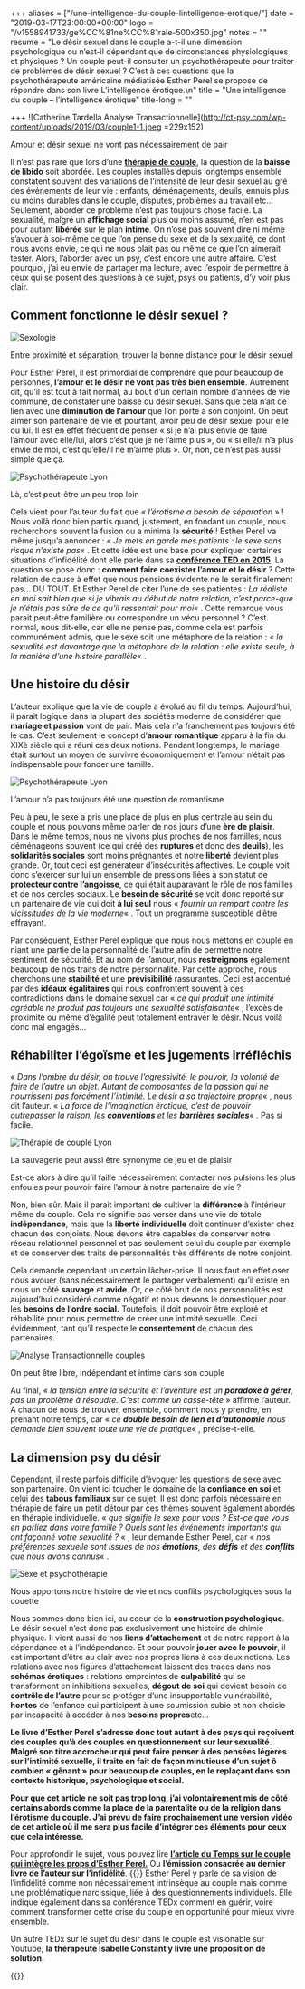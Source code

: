 +++
aliases = ["/une-intelligence-du-couple-lintelligence-erotique/"]
date = "2019-03-17T23:00:00+00:00"
logo = "/v1558941733/ge%CC%81ne%CC%81rale-500x350.jpg"
notes = ""
resume = "Le désir sexuel dans le couple a-t-il une dimension psychologique ou n’est-il dépendant que de circonstances physiologiques et physiques ? Un couple peut-il consulter un psychothérapeute pour traiter de problèmes de désir sexuel ? C’est à ces questions que la psychothérapeute américaine médiatisée Esther Perel se propose de répondre dans son livre L’intelligence érotique.\n"
title = "Une intelligence du couple – l’intelligence érotique"
title-long = ""

+++
![Catherine Tardella Analyse Transactionnelle](http://ct-psy.com/wp-content/uploads/2019/03/couple1-1.jpeg =229x152)

Amour et désir sexuel ne vont pas nécessairement de pair

Il n’est pas rare que lors d’une [**thérapie de couple**](http://ct-psy.com/catherine-tardella-psychotherapie-de-couple/), la question de la **baisse de libido** soit abordée. Les couples installés depuis longtemps ensemble constatent souvent des variations de l’intensité de leur désir sexuel au gré des événements de leur vie : enfants, déménagements, deuils, ennuis plus ou moins durables dans le couple, disputes, problèmes au travail etc… Seulement, aborder ce problème n’est pas toujours chose facile. La sexualité, malgré un **affichage social** plus ou moins assumé, n’en est pas pour autant **libérée** sur le plan **intime**. On n’ose pas souvent dire ni même s’avouer à soi-même ce que l’on pense du sexe et de la sexualité, ce dont nous avons envie, ce qui ne nous plait pas ou même ce que l’on aimerait tester. Alors, l’aborder avec un psy, c’est encore une autre affaire. C’est pourquoi, j’ai eu envie de partager ma lecture, avec l’espoir de permettre à ceux qui se posent des questions à ce sujet, psys ou patients, d’y voir plus clair.

## Comment fonctionne le désir sexuel ?

![Sexologie](http://ct-psy.com/wp-content/uploads/2019/03/couple-2.jpeg)

Entre proximité et séparation, trouver la bonne distance pour le désir sexuel

Pour Esther Perel, il est primordial de comprendre que pour beaucoup de personnes, **l’amour et le désir ne vont pas très bien ensemble**. Autrement dit, qu’il est tout à fait normal, au bout d’un certain nombre d’années de vie commune, de constater une baisse du désir sexuel. Sans que cela n’ait de lien avec une **diminution de l’amour** que l’on porte à son conjoint. On peut aimer son partenaire de vie et pourtant, avoir peu de désir sexuel pour elle ou lui. Il est en effet fréquent de penser « si je n’ai plus envie de faire l’amour avec elle/lui, alors c’est que je ne l’aime plus », ou « si elle/il n’a plus envie de moi, c’est qu’elle/il ne m’aime plus ». Or, non, ce n’est pas aussi simple que ça.

![Psychothérapeute Lyon](http://ct-psy.com/wp-content/uploads/2019/03/couple-7-1.jpeg)

Là, c’est peut-être un peu trop loin

Cela vient pour l’auteur du fait que « _l’érotisme a besoin de séparation_ » ! Nous voilà donc bien partis quand, justement, en fondant un couple, nous recherchons souvent la fusion ou a minima la **sécurité** ! Esther Perel va même jusqu’a annoncer : « _Je mets en garde mes patients : le sexe sans risque n’existe pas_« . Et cette idée est une base pour expliquer certaines situations d’infidélité dont elle parle dans sa [**conférence TED en 2015**](https://www.ted.com/talks/esther_perel_rethinking_infidelity_a_talk_for_anyone_who_has_ever_loved?language=fr). La question se pose donc : **comment faire coexister l’amour et le désir** ? Cette relation de cause à effet que nous pensions évidente ne le serait finalement pas… DU TOUT. Et Esther Perel de citer l’une de ses patientes : _La réaliste en moi sait bien que si je vibrais au début de notre relation, c’est parce-que je n’étais pas sûre de ce qu’il ressentait pour moi_« . Cette remarque vous parait peut-être familière ou correspondre un vécu personnel ? C’est normal, nous dit-elle, car elle ne pense pas, comme cela est parfois communément admis, que le sexe soit une métaphore de la relation : « _la sexualité est davantage que la métaphore de la relation : elle existe seule, à la manière d’une histoire parallèle_« .

## Une histoire du désir

L’auteur explique que la vie de couple a évolué au fil du temps. Aujourd’hui, il parait logique dans la plupart des sociétés moderne de considérer que **mariage et passion** vont de pair. Mais cela n’a franchement pas toujours été le cas. C’est seulement le concept d’**amour romantique** apparu à la fin du XIXè siècle qui a réuni ces deux notions. Pendant longtemps, le mariage était surtout un moyen de survivre économiquement et l’amour n’était pas indispensable pour fonder une famille.

![Psychothérapeute Lyon](http://ct-psy.com/wp-content/uploads/2019/03/couple-3.jpeg)

L’amour n’a pas toujours été une question de romantisme

Peu à peu, le sexe a pris une place de plus en plus centrale au sein du couple et nous pouvons même parler de nos jours d’une **ère de plaisir**. Dans le même temps, nous ne vivons plus proches de nos familles, nous déménageons souvent (ce qui créé des **ruptures** et donc des **deuils**), les **solidarités sociales** sont moins prégnantes et notre **liberté** devient plus grande. Or, tout ceci est générateur d’insécurités affectives. Le couple voit donc s’exercer sur lui un ensemble de pressions liées à son statut de **protecteur contre l’angoisse**, ce qui était auparavant le rôle de nos familles et de nos cercles sociaux. Le **besoin de sécurité** se voit donc reporté sur un partenaire de vie qui doit **à lui seul** nous « _fournir un rempart contre les vicissitudes de la vie moderne_« . Tout un programme susceptible d’être effrayant.

Par conséquent, Esther Perel explique que nous nous mettons en couple en niant une partie de la personnalité de l’autre afin de permettre notre sentiment de sécurité. Et au nom de l’amour, nous **restreignons** également beaucoup de nos traits de notre personnalité. Par cette approche, nous cherchons une **stabilité** et une **prévisibilité** rassurantes. Ceci est accentué par des **idéaux égalitaires** qui nous confrontent souvent à des contradictions dans le domaine sexuel car « _ce qui produit une intimité agréable ne produit pas toujours une sexualité satisfaisante_« , l’excès de proximité ou même d’égalité peut totalement entraver le désir. Nous voilà donc mal engagés…

## Réhabiliter l’égoïsme et les jugements irréfléchis

« _Dans l’ombre du désir, on trouve l’agressivité, le pouvoir, la volonté de faire de l’autre un objet. Autant de composantes de la passion qui ne nourrissent pas forcément l’intimité. Le désir a sa trajectoire propre_« , nous dit l’auteur. « _La force de l’imagination érotique, c’est de pouvoir outrepasser la raison, les **conventions** et les **barrières sociales**_« . Pas si facile.

![Thérapie de couple Lyon](http://ct-psy.com/wp-content/uploads/2019/03/couple-4.jpeg)

La sauvagerie peut aussi être synonyme de jeu et de plaisir

Est-ce alors à dire qu’il faille nécessairement contacter nos pulsions les plus enfouies pour pouvoir faire l’amour à notre partenaire de vie ?

Non, bien sûr. Mais il parait important de cultiver la **différence** à l’intérieur même du couple. Cela ne signifie pas verser dans une vie de totale **indépendance**, mais que la **liberté individuelle** doit continuer d’exister chez chacun des conjoints. Nous devons être capables de conserver notre réseau relationnel personnel et pas seulement celui du couple par exemple et de conserver des traits de personnalités très différents de notre conjoint.

Cela demande cependant un certain lâcher-prise. Il nous faut en effet oser nous avouer (sans nécessairement le partager verbalement) qu’il existe en nous un côté **sauvage** et **avide**. Or, ce côté brut de nos personnalités est aujourd’hui considéré comme négatif et nous devons le domestiquer pour les **besoins de l’ordre social.** Toutefois, il doit pouvoir être exploré et réhabilité pour nous permettre de créer une intimité sexuelle. Ceci évidemment, tant qu’il respecte le **consentement** de chacun des partenaires.

![Analyse Transactionnelle couples](http://ct-psy.com/wp-content/uploads/2019/03/Couple-5.jpeg)

On peut être libre, indépendant et intime dans son couple

Au final, « _la tension entre la sécurité et l’aventure est un **paradoxe à gérer**, pas un problème à résoudre. C’est comme un casse-tête_ » affirme l’auteur. A chacun de nous de trouver, ensemble, comment nous y prendre, en prenant notre temps, car « _ce **double besoin de lien et d’autonomie** nous demande bien souvent toute une vie de pratique_« , précise-t-elle.

## La dimension psy du désir

Cependant, il reste parfois difficile d’évoquer les questions de sexe avec son partenaire. On vient ici toucher le domaine de la **confiance en soi** et celui des **tabous familiaux** sur ce sujet. Il est donc parfois nécessaire en thérapie de faire un petit détour par ces thèmes souvent également abordés en thérapie individuelle. « _que signifie le sexe pour vous ? Est-ce que vous en parliez dans votre famille ? Quels sont les événements importants qui ont façonné votre sexualité ?_ « , leur demande Esther Perel, car « _nos préférences sexuelle sont issues de nos **émotions**, des **défis** et des **conflits** que nous avons connus_« .

![Sexe et psychothérapie](http://ct-psy.com/wp-content/uploads/2019/03/couple-6-2.jpeg)

Nous apportons notre histoire de vie et nos conflits psychologiques sous la couette

Nous sommes donc bien ici, au coeur de la **construction psychologique**. Le désir sexuel n’est donc pas exclusivement une histoire de chimie physique. Il vient aussi de nos **liens d’attachement** et de notre rapport à la dépendance et à l’indépendance. Et pour pouvoir **jouer avec le pouvoir**, il est important d’être au clair avec nos propres liens à ces deux notions. Les relations avec nos figures d’attachement laissent des traces dans nos **schémas érotiques** : relations empreintes de **culpabilité** qui se transforment en inhibitions sexuelles, **dégout de soi** qui devient besoin de **contrôle de l’autre** pour se protéger d’une insupportable vulnérabilité, **hontes** de l’enfance qui participent à une soumission subie et non choisie par incapacité à accéder à nos **besoins propres**etc…

**Le livre d’Esther Perel s’adresse donc tout autant à des psys qui reçoivent des couples qu’à des couples en questionnement sur leur sexualité. Malgré son titre accrocheur qui peut faire penser à des pensées légères sur l’intimité sexuelle, il traite en fait de façon minutieuse d’un sujet ô combien « gênant » pour beaucoup de couples, en le replaçant dans son contexte historique, psychologique et social.**

**Pour que cet article ne soit pas trop long, j’ai volontairement mis de côté certains abords comme la place de la parentalité ou de la religion dans l’érotisme du couple. J’ai prévu de faire prochainement une version vidéo de cet article où il me sera plus facile d’intégrer ces éléments pour ceux que cela intéresse.**

Pour approfondir le sujet, vous pouvez lire [**l’article du Temps sur le couple qui intègre les props d’Esther Perel.**](https://www.letemps.ch/societe/esther-perel-faut-arreter-mesurer-succes-dun-couple-longevite) Ou **l’émission consacrée au dernier livre de l’auteur sur l’infidélité**.
{{<youtube RmML1Z42R34>}}
Esther Perel y parle de sa vision de l’infidélité comme non nécessairement intrinsèque au couple mais comme une problématique narcissique, liée à des questionnements individuels. Elle indique également dans sa conférence TEDx comment en guérir, voire comment transformer cette crise du couple en opportunité pour mieux vivre ensemble.

Un autre TEDx sur le sujet du désir dans le couple est visionable sur Youtube, **la thérapeute Isabelle Constant y livre une proposition de solution.**

{{<youtube HJ1zVPf9uWs>}}